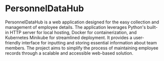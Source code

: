 # PersonnelDataHub
PersonnelDataHub is a web application designed for the easy collection and management of employee details. The application leverages Python's built-in HTTP server for local hosting, Docker for containerization, and Kubernetes Minikube for streamlined deployment. It provides a user-friendly interface for inputting and storing essential information about team members. The project aims to simplify the process of maintaining employee records through a scalable and accessible web-based solution.
